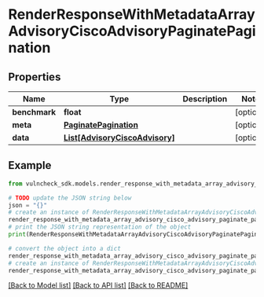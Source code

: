 # RenderResponseWithMetadataArrayAdvisoryCiscoAdvisoryPaginatePagination


## Properties

Name | Type | Description | Notes
------------ | ------------- | ------------- | -------------
**benchmark** | **float** |  | [optional] 
**meta** | [**PaginatePagination**](PaginatePagination.md) |  | [optional] 
**data** | [**List[AdvisoryCiscoAdvisory]**](AdvisoryCiscoAdvisory.md) |  | [optional] 

## Example

```python
from vulncheck_sdk.models.render_response_with_metadata_array_advisory_cisco_advisory_paginate_pagination import RenderResponseWithMetadataArrayAdvisoryCiscoAdvisoryPaginatePagination

# TODO update the JSON string below
json = "{}"
# create an instance of RenderResponseWithMetadataArrayAdvisoryCiscoAdvisoryPaginatePagination from a JSON string
render_response_with_metadata_array_advisory_cisco_advisory_paginate_pagination_instance = RenderResponseWithMetadataArrayAdvisoryCiscoAdvisoryPaginatePagination.from_json(json)
# print the JSON string representation of the object
print(RenderResponseWithMetadataArrayAdvisoryCiscoAdvisoryPaginatePagination.to_json())

# convert the object into a dict
render_response_with_metadata_array_advisory_cisco_advisory_paginate_pagination_dict = render_response_with_metadata_array_advisory_cisco_advisory_paginate_pagination_instance.to_dict()
# create an instance of RenderResponseWithMetadataArrayAdvisoryCiscoAdvisoryPaginatePagination from a dict
render_response_with_metadata_array_advisory_cisco_advisory_paginate_pagination_from_dict = RenderResponseWithMetadataArrayAdvisoryCiscoAdvisoryPaginatePagination.from_dict(render_response_with_metadata_array_advisory_cisco_advisory_paginate_pagination_dict)
```
[[Back to Model list]](../README.md#documentation-for-models) [[Back to API list]](../README.md#documentation-for-api-endpoints) [[Back to README]](../README.md)


